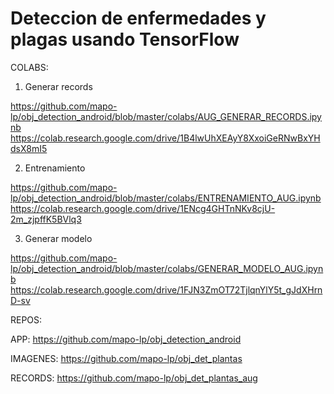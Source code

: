 # Deteccion de enfermedades y plagas usando TensorFlow

COLABS:

1. Generar records

https://github.com/mapo-lp/obj_detection_android/blob/master/colabs/AUG_GENERAR_RECORDS.ipynb
https://colab.research.google.com/drive/1B4lwUhXEAyY8XxoiGeRNwBxYHdsX8mI5

2. Entrenamiento

https://github.com/mapo-lp/obj_detection_android/blob/master/colabs/ENTRENAMIENTO_AUG.ipynb
https://colab.research.google.com/drive/1ENcg4GHTnNKv8cjU-2m_zjpffK5BVlq3

3. Generar modelo

https://github.com/mapo-lp/obj_detection_android/blob/master/colabs/GENERAR_MODELO_AUG.ipynb
https://colab.research.google.com/drive/1FJN3ZmOT72TjlqnYlY5t_gJdXHrnD-sv

REPOS:

APP: https://github.com/mapo-lp/obj_detection_android

IMAGENES: https://github.com/mapo-lp/obj_det_plantas

RECORDS: https://github.com/mapo-lp/obj_det_plantas_aug

